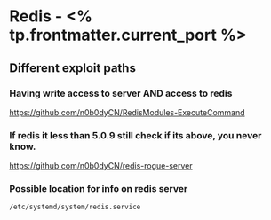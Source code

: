 # Redis - <% tp.frontmatter.current_port %>

## Different exploit paths

### Having write access to server AND access to redis
https://github.com/n0b0dyCN/RedisModules-ExecuteCommand


### If redis it less than 5.0.9 still check if its above, you never know.

https://github.com/n0b0dyCN/redis-rogue-server

### Possible location for info on redis server
```directory
/etc/systemd/system/redis.service
```
